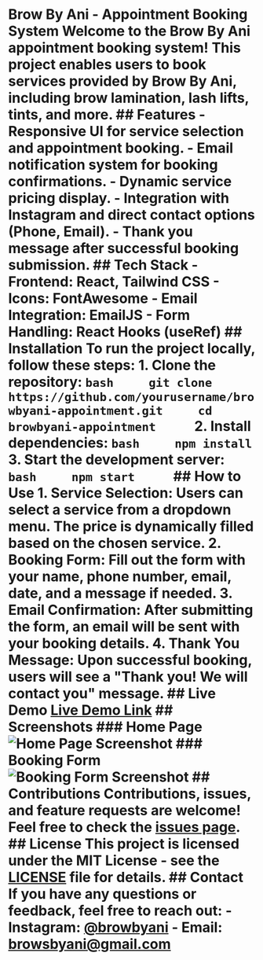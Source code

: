 
# Brow By Ani - Appointment Booking System  Welcome to the **Brow By Ani** appointment booking system! This project enables users to book services provided by Brow By Ani, including brow lamination, lash lifts, tints, and more.  ## Features  - Responsive UI for service selection and appointment booking. - Email notification system for booking confirmations. - Dynamic service pricing display. - Integration with Instagram and direct contact options (Phone, Email). - Thank you message after successful booking submission.  ## Tech Stack  - **Frontend**: React, Tailwind CSS - **Icons**: FontAwesome - **Email Integration**: EmailJS - **Form Handling**: React Hooks (useRef)    ## Installation  To run the project locally, follow these steps:  1. Clone the repository:     ```bash     git clone https://github.com/yourusername/browbyani-appointment.git     cd browbyani-appointment     ```  2. Install dependencies:     ```bash     npm install     ```  3. Start the development server:     ```bash     npm start     ```  ## How to Use  1. **Service Selection**: Users can select a service from a dropdown menu. The price is dynamically filled based on the chosen service. 2. **Booking Form**: Fill out the form with your name, phone number, email, date, and a message if needed. 3. **Email Confirmation**: After submitting the form, an email will be sent with your booking details. 4. **Thank You Message**: Upon successful booking, users will see a "Thank you! We will contact you" message.  ## Live Demo  [Live Demo Link](https://browbyani.yourlink.com)  ## Screenshots  ### Home Page ![Home Page Screenshot](./screenshots/homepage.png)  ### Booking Form ![Booking Form Screenshot](./screenshots/bookingform.png)  ## Contributions  Contributions, issues, and feature requests are welcome!  Feel free to check the [issues page](https://github.com/yourusername/browbyani-appointment/issues).  ## License  This project is licensed under the MIT License - see the [LICENSE](LICENSE) file for details.  ## Contact  If you have any questions or feedback, feel free to reach out:  - **Instagram**: [@browbyani](https://www.instagram.com/browsby_ani/) - **Email**: [browsbyani@gmail.com](mailto:browsbyani@gmail.com)
